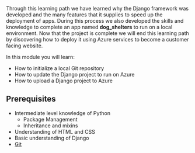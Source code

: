 Through this learning path we have learned why the Django framework was developed and the many features that it supplies to speed up the deployment of apps. During this process we also developed the skills and knowledge to complete an app named **dog_shelters** to run on a local environment. Now that the project is complete we will end this learning path by discovering how to deploy it using Azure services to become a customer facing website.

In this module you will learn:
- How to initialize a local Git repository
- How to update the Django project to run on Azure
- How to upload a Django project to Azure

## Prerequisites

- Intermediate level knowledge of Python
  - Package Management
  - Inheritance and mixins
- Understanding of HTML and CSS
- Basic understanding of Django
- [Git](https://git-scm.com/)
